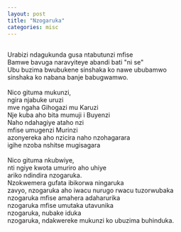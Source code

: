 ```yaml
---
layout: post
title: "Nzogaruka"
categories: misc
---
```

<br>
Urabizi ndagukunda gusa ntabutunzi mfise<br>
Bamwe bavuga naravyiteye abandi bati "ni se"<br>
Ubu buzima bwubukene sinshaka ko nawe ububamwo<br>
sinshaka ko nabana banje babugwamwo.<br>
<br>
Nico gituma mukunzi,<br>
ngira njabuke uruzi<br>
mve ngaha Gihogazi mu Karuzi<br>
Nje kuba aho bita mumuji i Buyenzi<br>
Naho ndahagiye ataho nzi<br>
mfise umugenzi Murinzi<br>
azonyereka aho nzicira naho nzohagarara<br>
igihe nzoba nshitse mugisagara<br>
<br>
Nico gituma nkubwiye,<br>
nti ngiye kwota umuriro aho uhiye<br>
ariko ndindira nzogaruka.<br>
Nzokwemera gufata ibikorwa ningaruka<br>
zavyo, nzogaruka aho iwacu nurugo rwacu tuzorwubaka<br>
nzogaruka mfise amahera adaharurika<br>
nzogaruka mfise umutaka utavunika<br>
nzogaruka, nubake iduka<br>
nzogaruka, ndakwereke mukunzi ko ubuzima buhinduka.<br>
